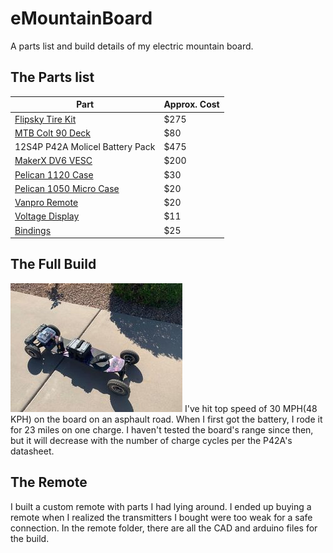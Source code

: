 # eMountainBoard
A parts list and build details of my electric mountain board.
## The Parts list
| Part  | Approx. Cost |
| ------------- | ------------- |
| [Flipsky Tire Kit](https://flipsky.net/products/off-road-skateboard-cruiser-extreme-sports-longboard-dual-drive?variant=31301389746311)| $275  |
| [MTB Colt 90 Deck](https://www.mbs.com/parts/11101-mbs-colt-90-deck) | $80  |
| 12S4P P42A Molicel Battery Pack| $475 |
| [MakerX DV6 VESC](https://www.makerx-tech.com/collections/x-esc/products/go-foc-dv6-dual-100a-esc-base-on-vesc6) | $200 |
| [Pelican 1120 Case](https://www.amazon.com/Pelican-1120-Case-Foam-Black/dp/B0051QIBUE) | $30 |
| [Pelican 1050 Micro Case](https://www.amazon.com/Waterproof-Case-Pelican-1050-Micro/dp/B001PYL1BM/ref=sr_1_3?dchild=1&keywords=1050%2Bpelican%2Bcase&qid=1611619848&s=electronics&sr=1-3&th=1) | $20 |
| [Vanpro Remote](https://www.amazon.com/vanpro-Electric-Skateboard-Wireless-Receiver/dp/B07L498PZR/ref=sr_1_1?dchild=1&keywords=vanpro+skate+remote&qid=1618872689&sr=8-1) | $20 |
| [Voltage Display](https://www.amazon.com/indicator-Backlight%EF%BC%8CWaterproof-voltmeter-Batteries-Lead-acid/dp/B08BX13TYY/ref=sr_1_20?dchild=1&keywords=battery+voltage+display&qid=1618872813&sr=8-20) | $11 |
| [Bindings](https://www.mbs.com/parts/14002-mbs-f1-bindings-1-pair) | $25 |
## The Full Build
![The Full Build](https://github.com/jake8796/eMountainBoard/blob/main/Images/eMountainBoard.jpg)
I've hit top speed of 30 MPH(48 KPH) on the board on an asphault road. When I first got the battery, I rode it for 23 miles on one charge. I haven't tested the board's range since then, but it will decrease with the number of charge cycles per the P42A's datasheet.  
## The Remote
I built a custom remote with parts I had lying around. I ended up buying a remote when I realized the transmitters I bought were too weak for a safe connection. In the remote folder, there are all the CAD and arduino files for the build. 
